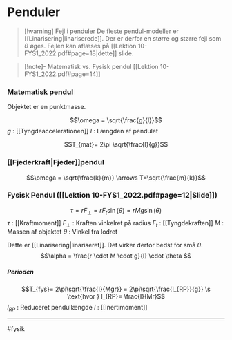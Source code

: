 # Penduler

>[!warning] Fejl i penduler
>De fleste pendul-modeller er [[Linarisering|linariserede]]. Der er derfor en større og større fejl som $\theta$ øges. Fejlen kan aflæses på [[Lektion 10-FYS1_2022.pdf#page=18|dette]] slide. 

>[!note]- Matematisk vs. Fysisk pendul
>[[Lektion 10-FYS1_2022.pdf#page=14]]

### Matematisk pendul
Objektet er en punktmasse.

$$\omega = \sqrt{\frac{g}{l}}$$
$g$ : [[Tyngdeaccelerationen]]
$l$ : Længden af pendulet

$$T_{mat}= 2\pi \sqrt{\frac{l}{g}}$$

### [[Fjederkraft|Fjeder]]pendul
$$\omega = \sqrt{\frac{k}{m}} \arrows T=\sqrt{\frac{m}{k}}$$

### Fysisk Pendul ([[Lektion 10-FYS1_2022.pdf#page=12|Slide]])
$$\tau = rF_{\perp} = rF_{t}\sin(\theta) = rMg\sin(\theta)$$
$\tau$ : [[Kraftmoment]]
$F_{\perp}$ : Kraften vinkelret på radius
$F_t$ : [[Tyngdekraften]]
$M$ : Massen af objektet
$\theta$ : Vinkel fra lodret



Dette er [[Linarisering|linariseret]]. Det virker derfor bedst for små $\theta$.
$$\alpha = \frac{r \cdot M \cdot g}{I} \cdot \theta $$

##### Perioden
$$T_{fys}= 2\pi\sqrt{\frac{I}{Mgr}} = 2\pi\sqrt{\frac{l_{RP}}{g}} \s \text{hvor } l_{RP}= \frac{I}{Mr}$$
$l_{RP}$ : Reduceret pendullængde
$I$ : [[Inertimoment]]

---
#fysik 
